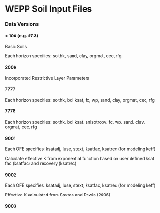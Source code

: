 # WEPP Soil Input Files

### Data Versions

#### < 100 (e.g. 97.3)
Basic Soils

Each horizon specifies: solthk, sand, clay, orgmat, cec, rfg

#### 2006
Incorporated Restrictive Layer Parameters

#### 7777
Each horizon specifies: solthk, bd, ksat, fc, wp, sand, clay, orgmat, cec, rfg

#### 7778
Each horizon specifies: solthk, bd, ksat, anisotropy, fc, wp, sand, clay, orgmat, cec, rfg

#### 9001

Each OFE specifies: ksatadj, luse, stext, ksatfac, ksatrec (for modeling keff)

Calculate effective K from exponential function based on user defined ksat fac (ksatfac) and recovery (ksatrec) 

#### 9002
Each OFE specifies: ksatadj, luse, stext, ksatfac, ksatrec (for modeling keff)

Effective K calculated from Saxton and Rawls (2006)

#### 9003

Each OFE specifies: ksatadj, luse, burn_code, stext, texid_enum, uksat, lkeff (for revegetation)

Effective K calculated from Saxton and Rawls (2006) and restrict lower limit of keff for burn severities.


### Parameter descriptions

#### Soil
 - datver: dataversion (e.g. 2006, 7777, 7778, 9001, 9002, 9003)
 - solcom: User comment line - character*80 
 - ntemp: number of overland flow elements(OFE’s) or channels integer
 - ksflag: flag to use internal hydraulic conductivity adjustments
   - 0: do not use adjustments (conductivity will be held constant)
   - 1: use internal adjustments

#### OFE
 - slid: soil name for current OFE or channel
 - texid: soil texture for current OFE or channel
 - nsl: number of soil layers for current OFE or channel
 - salb: albedo of the bare dry surface soil on the current OFE or channel
 - sat: initial saturation level of the soil profile porosity (m/m)
 - ki: baseline interrill erodibility parameter (kg*s/m^4)
 - kr: baseline rill erodibility parameter (s/m)
 - shcrit: baseline critical shear parameter (N/m2) 
 - avke: effective hydraulic conductivity of surface soil (mm/h) _> 94.1 and < 2006.2_
 - luse: disturbed class (forest, shrub, grass, ...)
 - stext: simple soil texture (clay, clay loam, silt, sand)
 - ksatadj: flag to specify using soil saturation (`keff`) adjustment for forests
   - 0: do not adjust
   - 1: do internal adjustment
 - ksatfac: specifies lower bound for `keff` adjustment _9001_
 - ksatrec: exponential recovery parameter for `keff` adjustment _9001_

#### Horizon
 - solthk: horizon depth (mm)
 - bd: bulk density
 - ksat: hydraulic conductivity _< 94.1 or ≥ 7777_
 - anisotropy: _≥ 7778_
 - fc: field capacity _≥ 7778_
 - wp: wilting point _≥ 7778_
 - sand: percentage of sand content (%)
 - clay: percentage of  clay content (%)
 - orgmat: percentage of organic matter (%)
 - cec: cation exchange capacity in the layer (meq/100 g of soil)
 - rfg: percentage of rock fragments by volume in the layer (%)


#### Restrictive Layer
 - slflag: flag to specify restrictive layer
   - 0: no restrictive layer
   - 1: restritive layer present
 - ui_bdrkth: bed rock depth (mm)
 - kslast: hydraulic conductivity of restrictive layer
